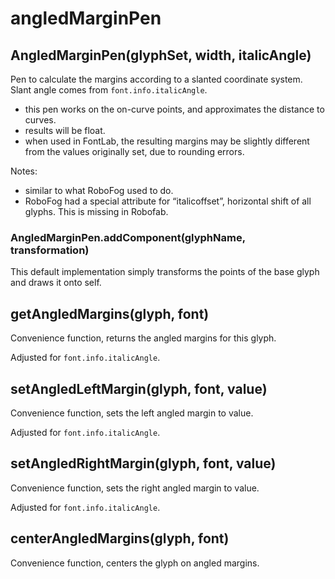 angledMarginPen
===============

## AngledMarginPen(glyphSet, width, italicAngle)

Pen to calculate the margins according to a slanted coordinate system. Slant angle comes from `font.info.italicAngle`.

- this pen works on the on-curve points, and approximates the distance to curves.
- results will be float.
- when used in FontLab, the resulting margins may be slightly different from the values originally set, due to rounding errors.

Notes:

- similar to what RoboFog used to do.
- RoboFog had a special attribute for “italicoffset”, horizontal shift of all glyphs. This is missing in Robofab.

### AngledMarginPen.addComponent(glyphName, transformation)

This default implementation simply transforms the points of the base glyph and draws it onto self.

## getAngledMargins(glyph, font)

Convenience function, returns the angled margins for this glyph.

Adjusted for `font.info.italicAngle`.

## setAngledLeftMargin(glyph, font, value)

Convenience function, sets the left angled margin to value.

Adjusted for `font.info.italicAngle`.

## setAngledRightMargin(glyph, font, value)

Convenience function, sets the right angled margin to value.

Adjusted for `font.info.italicAngle`.

## centerAngledMargins(glyph, font)

Convenience function, centers the glyph on angled margins.

